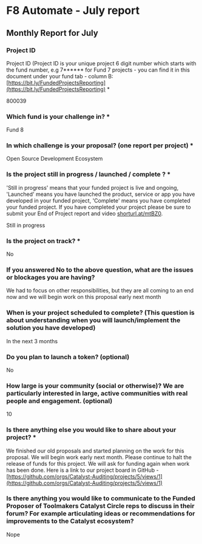 # F8 Automate - July report

## Monthly Report for July

### Project ID

Project ID (Project ID is your unique project 6 digit number  which starts with the fund number, e.g 7\*\*\*\*\*\* for Fund 7 projects - you can find it in this document under your fund tab - column B:  [https://bit.ly/FundedProjectsReporting](https://bit.ly/FundedProjectsReporting) \*

800039

### Which fund is your challenge in? \*

Fund 8

### In which challenge is your proposal? (one report per project) \*

Open Source Development Ecosystem

### Is the project still in progress / launched / complete ? \*

&#x20;'Still in progress' means that your funded project is live and ongoing, 'Launched' means you have launched the product, service or app you have developed in your funded project, 'Complete' means you have completed your funded project. If you have completed your project please be sure to submit your End of Project report and video [shorturl.at/mtBZ0](http://shorturl.at/mtBZ0).

Still in progress

### Is the project on track? \*

No

### If you answered No to the above question, what are the issues or blockages you are having?

We had to focus on other responsibilities, but they are all coming to an end now and we will begin work on this proposal early next month

### When is your project scheduled to complete? (This question is about understanding when you will launch/implement the solution you have developed)

In the next 3 months

### Do you plan to launch a token? (optional)

No

### How large is your community (social or otherwise)? We are particularly interested in large, active communities with real people and engagement. (optional)

10

### Is there anything else you would like to share about your project? \*

We finished our old proposals and started planning on the work for this proposal. We will begin work early next month. Please continue to halt the release of funds for this project. We will ask for funding again when work has been done. Here is a link to our project board in GitHub - [https://github.com/orgs/Catalyst-Auditing/projects/5/views/1](https://github.com/orgs/Catalyst-Auditing/projects/5/views/1)

### Is there anything you would like to communicate to the Funded Proposer of Toolmakers Catalyst Circle reps to discuss in their forum? For example articulating ideas or recommendations for improvements to the Catalyst ecosystem?

Nope



